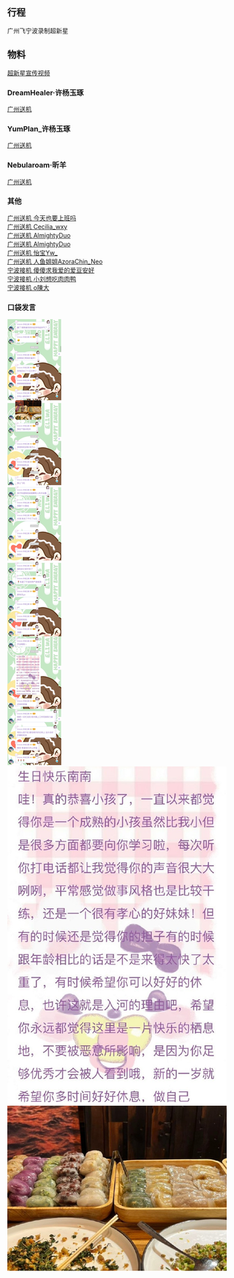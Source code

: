 ## 行程
广州飞宁波录制超新星

## 物料
[超新星宣传视频](https://weibo.com/6718935571/KEnyRu8Y3)<br>
### DreamHealer·许杨玉琢
[广州送机](https://weibo.com/6375088879/KEoH5cDyF)<br>
### YumPlan_许杨玉琢
[广州送机](https://weibo.com/7335378002/KEp0C79vb)<br>
### Nebularoam·昕羊
[广州送机](https://weibo.com/7584954147/KEpwTeLt3)<br>
### 其他
[广州送机 今天也要上班吗](https://weibo.com/6405816897/KEoCKzeHl)<br>
[广州送机 Cecilia_wxy](https://weibo.com/1626138803/KEpemCP0J)<br>
[广州送机 AlmightyDuo](https://weibo.com/2104299871/KEpoKbIsr)<br>
[广州送机 AlmightyDuo](https://weibo.com/2104299871/KEpEkaDsN)<br>
[广州送机 怡宝Yw_](https://weibo.com/6446592321/KEoQHxZo9)<br>
[广州送机 人鱼姐姐AzoraChin_Neo](https://weibo.com/6357051912/KEuJgkLt9)<br>
[宁波接机 傻傻求我爱的爱豆安好](https://weibo.com/1764962827/KEqxyFa92)<br>
[宁波接机 小刘想吃肉肉鸭](https://weibo.com/5530661148/KEtoQ6utc)<br>
[宁波接机 o陳大](https://weibo.com/5272281290/KEqoDvzlb)<br>
### 口袋发言
![口袋发言](./pocket48/imgs/messages1.jpeg)<br>
![口袋发言](./pocket48/imgs/P1.jpeg)<br>
![口袋发言](./pocket48/imgs/P2.jpeg)<br>


